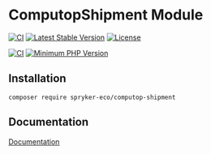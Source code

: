 # ComputopShipment Module

[![CI](https://github.com/spryker-eco/computop-shipment/actions/workflows/ci.yml/badge.svg)](https://github.com/spryker-eco/computop-shipment/actions/workflows/ci.yml)
[![Latest Stable Version](https://poser.pugx.org/spryker-eco/computop-shipment/v/stable.svg)](https://packagist.org/packages/spryker-eco/computop-shipment)
[![License](https://img.shields.io/github/license/spryker-eco/computop-shipment.svg?b=master)](https://github.com/spryker-eco/computop-shipment)

[![CI](https://scrutinizer-ci.com/g/spryker-eco/computop-shipment/badges/build.png?b=master)](https://scrutinizer-ci.com/g/spryker-eco/computop-shipment/build-status/master)
[![Minimum PHP Version](https://img.shields.io/badge/php-%3E%3D%207.4-8892BF.svg)](https://php.net/)

## Installation

```
composer require spryker-eco/computop-shipment
```

## Documentation

[Documentation](https://documentation.spryker.com/industry_partners/payment/computop-shipment/computop-shipment.htm)
